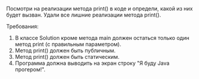 
Посмотри на реализации метода print() в коде и определи, какой из них будет вызван.
Удали все лишние реализации метода print().


Требования:
1.	В классе Solution кроме метода main должен остаться только один метод print (с правильным параметром).
2.	Метод print() должен быть публичным.
3.	Метод print() должен быть статическим.
4.	Программа должна выводить на экран строку &quot;Я буду Java прогером!&quot;.


